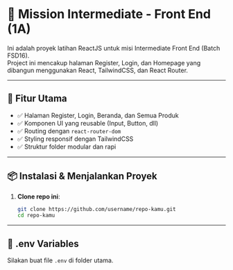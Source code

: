 # 🚀 Mission Intermediate - Front End (1A)

Ini adalah proyek latihan ReactJS untuk misi Intermediate Front End (Batch FSD16).  
Project ini mencakup halaman Register, Login, dan Homepage yang dibangun menggunakan React, TailwindCSS, dan React Router.

---

## 📂 Fitur Utama

- ✅ Halaman Register, Login, Beranda, dan Semua Produk
- ✅ Komponen UI yang reusable (Input, Button, dll)
- ✅ Routing dengan `react-router-dom`
- ✅ Styling responsif dengan TailwindCSS
- ✅ Struktur folder modular dan rapi

---

## 📦 Instalasi & Menjalankan Proyek

1. **Clone repo ini**:
   ```bash
   git clone https://github.com/username/repo-kamu.git
   cd repo-kamu

---

## 🔑 .env Variables
Silakan buat file `.env` di folder utama.

